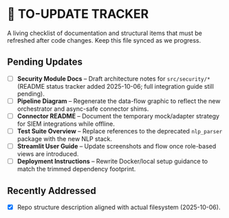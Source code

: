 # 📌 TO-UPDATE TRACKER

A living checklist of documentation and structural items that must be refreshed after code changes. Keep this file synced as we progress.

## Pending Updates

- [ ] **Security Module Docs** – Draft architecture notes for `src/security/*` (README status tracker added 2025-10-06; full integration guide still pending).
- [ ] **Pipeline Diagram** – Regenerate the data-flow graphic to reflect the new orchestrator and async-safe connector shims.
- [ ] **Connector README** – Document the temporary mock/adapter strategy for SIEM integrations while offline.
- [ ] **Test Suite Overview** – Replace references to the deprecated `nlp_parser` package with the new NLP stack.
- [ ] **Streamlit User Guide** – Update screenshots and flow once role-based views are introduced.
- [ ] **Deployment Instructions** – Rewrite Docker/local setup guidance to match the trimmed dependency footprint.

## Recently Addressed

- [x] Repo structure description aligned with actual filesystem (2025-10-06).
